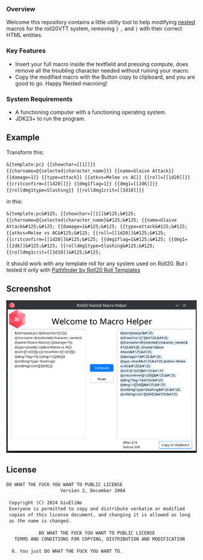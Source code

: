 ### Overview
Welcome this repository contains a little utility tool to help modifying [nested](https://wiki.roll20.net/Macros/Nested_Macros) macros for the roll20VTT system, removing `}` `,` and `|` with their correct HTML entities.


### Key Features
- Insert your full macro inside the textfield and pressing compute, does remove all the troubling character needed without ruining your macro.
- Copy the modified macro with the Button copy to clipboard, and you are good to go. Happy Nested macroing!


### System Requirements
- A functioning computer with a functioning operating system. 
- JDK23+ to run the program. 

## Example
Transform this:

`&{template:pc} {{showchar=[[1]]}} {{charname=@{selected|character_name}}} {{name=Glaive Attack}} {{damage=1}} {{type=attack}} {{atkvs=Melee vs AC}} {{roll=[[1d20]]}} {{critconfirm=[[1d20]]}} {{dmg1flag=1}} {{dmg1=[[2d6]]}} {{rolldmg1type=Slashing}} {{rolldmg1crit=[[3d10]]}}
`

in this:

`&{template:pc&#125; {{showchar=[[1]]&#125;&#125; {{charname=@{selected|character_name}&#125;&#125; {{name=Glaive Attack&#125;&#125; {{damage=1&#125;&#125; {{type=attack&#125;&#125; {{atkvs=Melee vs AC&#125;&#125; {{roll=[[1d20]]&#125;&#125; {{critconfirm=[[1d20]]&#125;&#125; {{dmg1flag=1&#125;&#125; {{dmg1=[[2d6]]&#125;&#125; {{rolldmg1type=Slashing&#125;&#125; {{rolldmg1crit=[[3d10]]&#125;&#125;`


It should work with any template roll for any system used on Roll20. But i tested it only with [Pathfinder by Roll20 Roll Templates](https://wiki.roll20.net/Pathfinder_by_Roll20/Roll_Templates)  
## Screenshot

<img src="Screenshot-Roll20-Macro-Helper.png">





## License

```
DO WHAT THE FUCK YOU WANT TO PUBLIC LICENSE
                    Version 2, December 2004

 Copyright (C) 2024 GiuEliNo
 Everyone is permitted to copy and distribute verbatim or modified
 copies of this license document, and changing it is allowed as long
 as the name is changed.

            DO WHAT THE FUCK YOU WANT TO PUBLIC LICENSE
   TERMS AND CONDITIONS FOR COPYING, DISTRIBUTION AND MODIFICATION

  0. You just DO WHAT THE FUCK YOU WANT TO.
```

